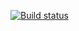 [![Build status](https://ci.appveyor.com/api/projects/status/xa82t3h7j9baw1xr/branch/main?svg=true)](https://ci.appveyor.com/project/Helga-gi/selenium-selenide/branch/main)

